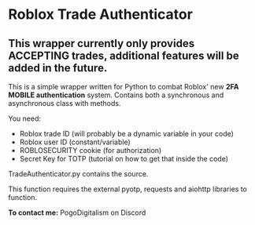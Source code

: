 # Roblox Trade Authenticator

## This wrapper currently only provides ACCEPTING trades, additional features will be added in the future.
This is a simple wrapper written for Python to combat Roblox' new **2FA MOBILE authentication** system. Contains both a synchronous and asynchronous class with methods.

You need:
 - Roblox trade ID (will probably be a dynamic variable in your code)
 - Roblox user ID (constant/variable)
 - ROBLOSECURITY cookie (for authorization)
 - Secret Key for TOTP (tutorial on how to get that inside the code)

TradeAuthenticator.py contains the source.

This function requires the external pyotp, requests and aiohttp libraries to function. 

**To contact me:**
PogoDigitalism on Discord
